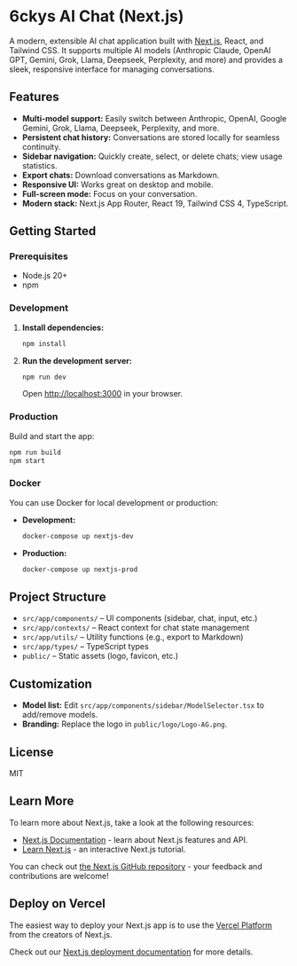 # 6ckys AI Chat (Next.js)

A modern, extensible AI chat application built with [Next.js](https://nextjs.org/), React, and Tailwind CSS. It supports multiple AI models (Anthropic Claude, OpenAI GPT, Gemini, Grok, Llama, Deepseek, Perplexity, and more) and provides a sleek, responsive interface for managing conversations.

## Features

- **Multi-model support:** Easily switch between Anthropic, OpenAI, Google Gemini, Grok, Llama, Deepseek, Perplexity, and more.
- **Persistent chat history:** Conversations are stored locally for seamless continuity.
- **Sidebar navigation:** Quickly create, select, or delete chats; view usage statistics.
- **Export chats:** Download conversations as Markdown.
- **Responsive UI:** Works great on desktop and mobile.
- **Full-screen mode:** Focus on your conversation.
- **Modern stack:** Next.js App Router, React 19, Tailwind CSS 4, TypeScript.

## Getting Started

### Prerequisites

- Node.js 20+
- npm

### Development

1. **Install dependencies:**
   ```bash
   npm install
   ```

2. **Run the development server:**
   ```bash
   npm run dev
   ```
   Open [http://localhost:3000](http://localhost:3000) in your browser.

### Production

Build and start the app:
```bash
npm run build
npm start
```

### Docker

You can use Docker for local development or production:

- **Development:**
  ```bash
  docker-compose up nextjs-dev
  ```
- **Production:**
  ```bash
  docker-compose up nextjs-prod
  ```

## Project Structure

- `src/app/components/` – UI components (sidebar, chat, input, etc.)
- `src/app/contexts/` – React context for chat state management
- `src/app/utils/` – Utility functions (e.g., export to Markdown)
- `src/app/types/` – TypeScript types
- `public/` – Static assets (logo, favicon, etc.)

## Customization

- **Model list:** Edit `src/app/components/sidebar/ModelSelector.tsx` to add/remove models.
- **Branding:** Replace the logo in `public/logo/Logo-AG.png`.

## License

MIT

## Learn More

To learn more about Next.js, take a look at the following resources:

- [Next.js Documentation](https://nextjs.org/docs) - learn about Next.js features and API.
- [Learn Next.js](https://nextjs.org/learn) - an interactive Next.js tutorial.

You can check out [the Next.js GitHub repository](https://github.com/vercel/next.js) - your feedback and contributions are welcome!

## Deploy on Vercel

The easiest way to deploy your Next.js app is to use the [Vercel Platform](https://vercel.com/new?utm_medium=default-template&filter=next.js&utm_source=create-next-app&utm_campaign=create-next-app-readme) from the creators of Next.js.

Check out our [Next.js deployment documentation](https://nextjs.org/docs/app/building-your-application/deploying) for more details.

